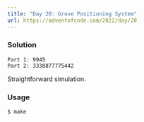 ```yaml
---
title: "Day 20: Grove Positioning System"
url: https://adventofcode.com/2022/day/20
---
```


### Solution
```
Part 1: 9945
Part 2: 3338877775442
```
Straightforward simulation.

### Usage
```
$ make
```
